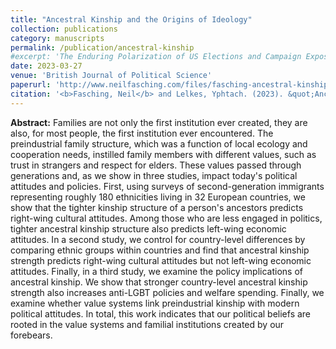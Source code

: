 ```yaml
---
title: "Ancestral Kinship and the Origins of Ideology"
collection: publications
category: manuscripts
permalink: /publication/ancestral-kinship
#excerpt: 'The Enduring Polarization of US Elections and Campaign Exposure.'
date: 2023-03-27
venue: 'British Journal of Political Science'
paperurl: 'http://www.neilfasching.com/files/fasching-ancestral-kinship.pdf'
citation: '<b>Fasching, Neil</b> and Lelkes, Yphtach. (2023). &quot;Ancestral Kinship and the Origins of Ideology.&quot; <i>British Journal of Political Science</i>. doi:10.1017/S0007123422000709.'
---
```


**Abstract:** Families are not only the first institution ever created, they are also, for most people, the first institution ever encountered. The preindustrial family structure, which was a function of local ecology and cooperation needs, instilled family members with different values, such as trust in strangers and respect for elders. These values passed through generations and, as we show in three studies, impact today's political attitudes and policies. First, using surveys of second-generation immigrants representing roughly 180 ethnicities living in 32 European countries, we show that the tighter kinship structure of a person's ancestors predicts right-wing cultural attitudes. Among those who are less engaged in politics, tighter ancestral kinship structure also predicts left-wing economic attitudes. In a second study, we control for country-level differences by comparing ethnic groups within countries and find that ancestral kinship strength predicts right-wing cultural attitudes but not left-wing economic attitudes. Finally, in a third study, we examine the policy implications of ancestral kinship. We show that stronger country-level ancestral kinship strength also increases anti-LGBT policies and welfare spending. Finally, we examine whether value systems link preindustrial kinship with modern political attitudes. In total, this work indicates that our political beliefs are rooted in the value systems and familial institutions created by our forebears.